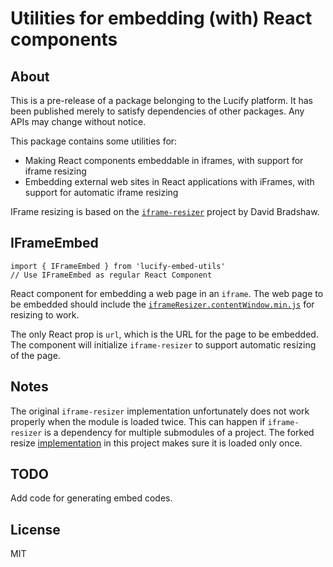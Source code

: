 
# Utilities for embedding (with) React components

## About 

This is a pre-release of a package belonging to the Lucify platform. It has been published merely to satisfy dependencies of other packages. Any APIs may change without notice.

This package contains some utilities for:
- Making React components embeddable in iframes, with support for iframe resizing
- Embedding external web sites in React applications with iFrames, with support for automatic iframe resizing

IFrame resizing is based on the [`iframe-resizer`](https://github.com/davidjbradshaw/iframe-resizer) project by David Bradshaw.

## IFrameEmbed

```
import { IFrameEmbed } from 'lucify-embed-utils'
// Use IFrameEmbed as regular React Component
```

React component for embedding a web page in an `iframe`. The web page to be embedded should include the [`iframeResizer.contentWindow.min.js`](https://github.com/lucified/lucify-embed-utils/tree/master/src/iframeResizer.contentWindow.min.js) for resizing to work.

The only React prop is `url`, which is the URL for the page to be embedded. The component will initialize `iframe-resizer` to support automatic resizing of the page.

## Notes

The original `iframe-resizer` implementation unfortunately does not work properly when the module is loaded twice. This can happen if `iframe-resizer` is a dependency for multiple submodules of a project. The forked resize
[implementation](https://github.com/davidjbradshaw/iframe-resizer) in this project makes sure it is loaded only once.

## TODO

Add code for generating embed codes.

## License

MIT
